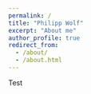 ```yaml
---
permalink: /
title: "Philipp Wolf"
excerpt: "About me"
author_profile: true
redirect_from: 
  - /about/
  - /about.html
---
```


Test